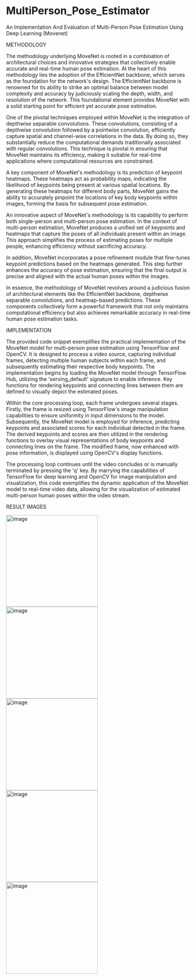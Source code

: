 # MultiPerson_Pose_Estimator
An Implementation And Evaluation of Multi-Person Pose Estimation Using Deep Learning (Movenet) 

METHODOLOGY

The methodology underlying MoveNet is rooted in a combination of architectural choices and innovative strategies that collectively enable accurate and real-time human pose estimation. At the heart of this methodology lies the adoption of the EfficientNet backbone, which serves as the foundation for the network's design. The EfficientNet backbone is renowned for its ability to strike an optimal balance between model complexity and accuracy by judiciously scaling the depth, width, and resolution of the network. This foundational element provides MoveNet with a solid starting point for efficient yet accurate pose estimation.

One of the pivotal techniques employed within MoveNet is the integration of depthwise separable convolutions. These convolutions, consisting of a depthwise convolution followed by a pointwise convolution, efficiently capture spatial and channel-wise correlations in the data. By doing so, they substantially reduce the computational demands traditionally associated with regular convolutions. This technique is pivotal in ensuring that MoveNet maintains its efficiency, making it suitable for real-time applications where computational resources are constrained.

A key component of MoveNet's methodology is its prediction of keypoint heatmaps. These heatmaps act as probability maps, indicating the likelihood of keypoints being present at various spatial locations. By generating these heatmaps for different body parts, MoveNet gains the ability to accurately pinpoint the locations of key body keypoints within images, forming the basis for subsequent pose estimation. 

An innovative aspect of MoveNet's methodology is its capability to perform both single-person and multi-person pose estimation. In the context of multi-person estimation, MoveNet produces a unified set of keypoints and heatmaps that capture the poses of all individuals present within an image. This approach simplifies the process of estimating poses for multiple people, enhancing efficiency without sacrificing accuracy.

In addition, MoveNet incorporates a pose refinement module that fine-tunes keypoint predictions based on the heatmaps generated. This step further enhances the accuracy of pose estimation, ensuring that the final output is precise and aligned with the actual human poses within the images.

In essence, the methodology of MoveNet revolves around a judicious fusion of architectural elements like the EfficientNet backbone, depthwise separable convolutions, and heatmap-based predictions. These components collectively form a powerful framework that not only maintains computational efficiency but also achieves remarkable accuracy in real-time human pose estimation tasks.

IMPLEMENTATION

The provided code snippet exemplifies the practical implementation of the MoveNet model for multi-person pose estimation using TensorFlow and OpenCV. It is designed to process a video source, capturing individual frames, detecting multiple human subjects within each frame, and subsequently estimating their respective body keypoints. The implementation begins by loading the MoveNet model through TensorFlow Hub, utilizing the 'serving_default' signature to enable inference. Key functions for rendering keypoints and connecting lines between them are defined to visually depict the estimated poses.

Within the core processing loop, each frame undergoes several stages. Firstly, the frame is resized using TensorFlow's image manipulation capabilities to ensure uniformity in input dimensions to the model. Subsequently, the MoveNet model is employed for inference, predicting keypoints and associated scores for each individual detected in the frame. The derived keypoints and scores are then utilized in the rendering functions to overlay visual representations of body keypoints and connecting lines on the frame. The modified frame, now enhanced with pose information, is displayed using OpenCV's display functions.

The processing loop continues until the video concludes or is manually terminated by pressing the 'q' key. By marrying the capabilities of TensorFlow for deep learning and OpenCV for image manipulation and visualization, this code exemplifies the dynamic application of the MoveNet model to real-time video data, allowing for the visualization of estimated multi-person human poses within the video stream.

RESULT IMAGES


<img width="250" alt="image" src="https://github.com/PurvajaNarayan/MultiPerson_Pose_Estimator/assets/154343922/f227ad5a-b65c-40be-acb8-54bd07ec057e"><br/>
<img width="250" alt="image" src="https://github.com/PurvajaNarayan/MultiPerson_Pose_Estimator/assets/154343922/19aa5d75-b152-4e86-be75-3dc0b0ed3238"><br>
<img width="250" alt="image" src="https://github.com/PurvajaNarayan/MultiPerson_Pose_Estimator/assets/154343922/b4943c1a-9dd6-46af-a590-d1dc22b26e50"><br>
<img width="250" alt="image" src="https://github.com/PurvajaNarayan/MultiPerson_Pose_Estimator/assets/154343922/325f4d50-bb21-49c4-a347-d25e0d9bb6ef"><br>
<img width="250" alt="image" src="https://github.com/PurvajaNarayan/MultiPerson_Pose_Estimator/assets/154343922/a5506d2a-aa5a-47ca-bddf-8d29a66da7c9">




